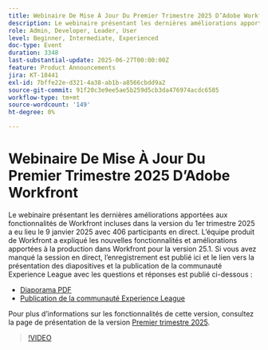 ```yaml
---
title: Webinaire De Mise À Jour Du Premier Trimestre 2025 D’Adobe Workfront
description: Le webinaire présentant les dernières améliorations apportées aux fonctionnalités de Workfront incluses dans la version du 1er trimestre 2025 a eu lieu le 9 janvier 2025 avec 406 participants en direct. L’équipe produit de Workfront a expliqué les nouvelles fonctionnalités et améliorations apportées à la production dans Workfront pour la version 25.1.
role: Admin, Developer, Leader, User
level: Beginner, Intermediate, Experienced
doc-type: Event
duration: 3348
last-substantial-update: 2025-06-27T00:00:00Z
feature: Product Announcements
jira: KT-18441
exl-id: 7bffe22e-d321-4a38-ab1b-a8566cbdd9a2
source-git-commit: 91f20c3e9ee5ae5b259d5cb3da476974acdc6585
workflow-type: tm+mt
source-wordcount: '149'
ht-degree: 0%

---
```


# Webinaire De Mise À Jour Du Premier Trimestre 2025 D’Adobe Workfront

Le webinaire présentant les dernières améliorations apportées aux fonctionnalités de Workfront incluses dans la version du 1er trimestre 2025 a eu lieu le 9 janvier 2025 avec 406 participants en direct. L’équipe produit de Workfront a expliqué les nouvelles fonctionnalités et améliorations apportées à la production dans Workfront pour la version 25.1. Si vous avez manqué la session en direct, l’enregistrement est publié ici et le lien vers la présentation des diapositives et la publication de la communauté Experience League avec les questions et réponses est publié ci-dessous :

* [Diaporama PDF](https://cdn.experience.workfront.com/Training/Guides/Customer+Success+at+Scale/010925+-+25.1+First+Quarter+2025+Release+Webinar.pdf)
* [Publication de la communauté Experience League](https://experienceleaguecommunities.adobe.com/t5/workfront-discussions/event-follow-up-adobe-workfront-first-quarter-2025-release/td-p/729761)

Pour plus d’informations sur les fonctionnalités de cette version, consultez la page de présentation de la version [Premier trimestre 2025](https://experienceleague.adobe.com/en/docs/workfront/using/product-announcements/product-releases/release-25-q1/25-q1-release-overview#report-and-dashboard-enhancements).

>[!VIDEO](https://video.tv.adobe.com/v/3464380/?learn=on&enablevpops)
